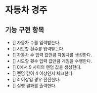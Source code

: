 # 자동차 경주 

## 기능 구현 항목

- [] 자동차 수를 입력받는다.
- [] 시도할 횟수를 입력받는다.
- [] 자동차 수 입력 값만큼 자동차를 생성한다.
- [] 시도할 횟수 입력 값만큼 게임을 수행한다.
- [] 0에서 9 사이의 랜덤 값을 생성한다.
- [] 랜덤 값이 4 이상인지 체크한다.
- [] 4 이상일 경우 전진한다.
- [] 실행 결과를 출력한다.